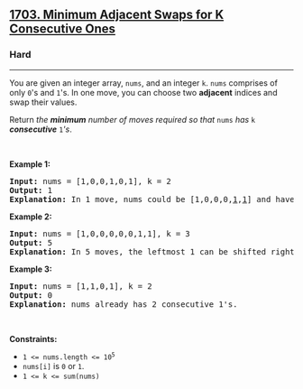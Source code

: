 <h2><a href="https://leetcode.com/problems/minimum-adjacent-swaps-for-k-consecutive-ones/">1703. Minimum Adjacent Swaps for K Consecutive Ones</a></h2><h3>Hard</h3><hr><div style="user-select: auto;"><p style="user-select: auto;">You are given an integer array, <code style="user-select: auto;">nums</code>, and an integer <code style="user-select: auto;">k</code>. <code style="user-select: auto;">nums</code> comprises of only <code style="user-select: auto;">0</code>'s and <code style="user-select: auto;">1</code>'s. In one move, you can choose two <strong style="user-select: auto;">adjacent</strong> indices and swap their values.</p>

<p style="user-select: auto;">Return <em style="user-select: auto;">the <strong style="user-select: auto;">minimum</strong> number of moves required so that </em><code style="user-select: auto;">nums</code><em style="user-select: auto;"> has </em><code style="user-select: auto;">k</code><em style="user-select: auto;"> <strong style="user-select: auto;">consecutive</strong> </em><code style="user-select: auto;">1</code><em style="user-select: auto;">'s</em>.</p>

<p style="user-select: auto;">&nbsp;</p>
<p style="user-select: auto;"><strong style="user-select: auto;">Example 1:</strong></p>

<pre style="user-select: auto;"><strong style="user-select: auto;">Input:</strong> nums = [1,0,0,1,0,1], k = 2
<strong style="user-select: auto;">Output:</strong> 1
<strong style="user-select: auto;">Explanation:</strong> In 1 move, nums could be [1,0,0,0,<u style="user-select: auto;">1</u>,<u style="user-select: auto;">1</u>] and have 2 consecutive 1's.
</pre>

<p style="user-select: auto;"><strong style="user-select: auto;">Example 2:</strong></p>

<pre style="user-select: auto;"><strong style="user-select: auto;">Input:</strong> nums = [1,0,0,0,0,0,1,1], k = 3
<strong style="user-select: auto;">Output:</strong> 5
<strong style="user-select: auto;">Explanation:</strong> In 5 moves, the leftmost 1 can be shifted right until nums = [0,0,0,0,0,<u style="user-select: auto;">1</u>,<u style="user-select: auto;">1</u>,<u style="user-select: auto;">1</u>].
</pre>

<p style="user-select: auto;"><strong style="user-select: auto;">Example 3:</strong></p>

<pre style="user-select: auto;"><strong style="user-select: auto;">Input:</strong> nums = [1,1,0,1], k = 2
<strong style="user-select: auto;">Output:</strong> 0
<strong style="user-select: auto;">Explanation:</strong> nums already has 2 consecutive 1's.
</pre>

<p style="user-select: auto;">&nbsp;</p>
<p style="user-select: auto;"><strong style="user-select: auto;">Constraints:</strong></p>

<ul style="user-select: auto;">
	<li style="user-select: auto;"><code style="user-select: auto;">1 &lt;= nums.length &lt;= 10<sup style="user-select: auto;">5</sup></code></li>
	<li style="user-select: auto;"><code style="user-select: auto;">nums[i]</code> is <code style="user-select: auto;">0</code> or <code style="user-select: auto;">1</code>.</li>
	<li style="user-select: auto;"><code style="user-select: auto;">1 &lt;= k &lt;= sum(nums)</code></li>
</ul>
</div>